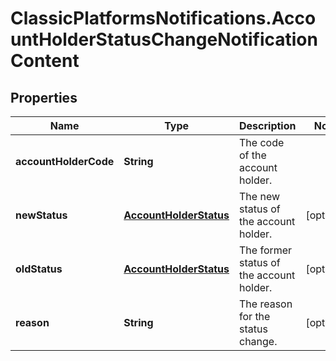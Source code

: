 # ClassicPlatformsNotifications.AccountHolderStatusChangeNotificationContent

## Properties

Name | Type | Description | Notes
------------ | ------------- | ------------- | -------------
**accountHolderCode** | **String** | The code of the account holder. | 
**newStatus** | [**AccountHolderStatus**](AccountHolderStatus.md) | The new status of the account holder. | [optional] 
**oldStatus** | [**AccountHolderStatus**](AccountHolderStatus.md) | The former status of the account holder. | [optional] 
**reason** | **String** | The reason for the status change. | [optional] 


